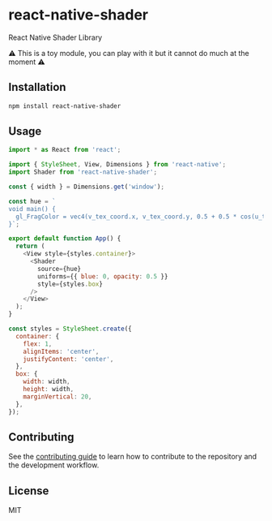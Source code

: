 # react-native-shader

React Native Shader Library

⚠️ This is a toy module, you can play with it but it cannot do much at the moment ⚠️

## Installation

```sh
npm install react-native-shader
```

## Usage

```js
import * as React from 'react';

import { StyleSheet, View, Dimensions } from 'react-native';
import Shader from 'react-native-shader';

const { width } = Dimensions.get('window');

const hue = `
void main() {
  gl_FragColor = vec4(v_tex_coord.x, v_tex_coord.y, 0.5 + 0.5 * cos(u_time * 1000 / 500.0), 1.0);
}`;

export default function App() {
  return (
    <View style={styles.container}>
      <Shader
        source={hue}
        uniforms={{ blue: 0, opacity: 0.5 }}
        style={styles.box}
      />
    </View>
  );
}

const styles = StyleSheet.create({
  container: {
    flex: 1,
    alignItems: 'center',
    justifyContent: 'center',
  },
  box: {
    width: width,
    height: width,
    marginVertical: 20,
  },
});
```

## Contributing

See the [contributing guide](CONTRIBUTING.md) to learn how to contribute to the repository and the development workflow.

## License

MIT
